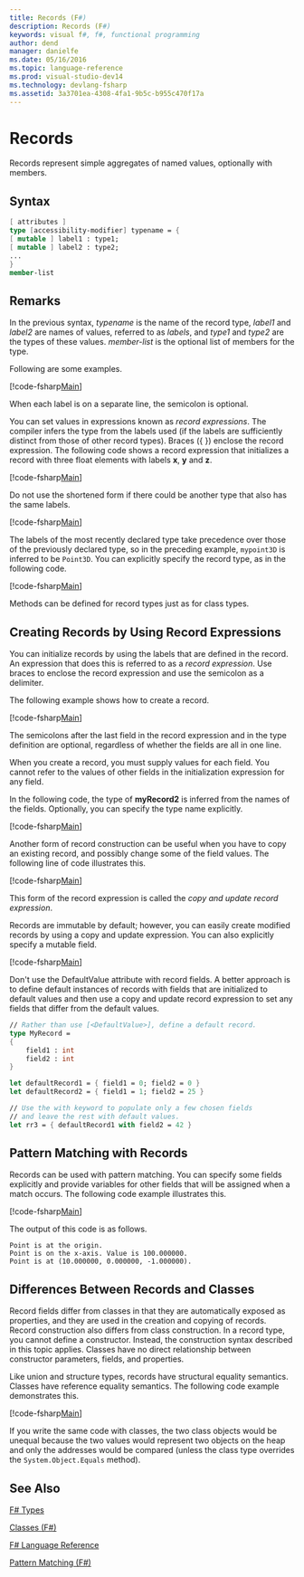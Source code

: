 ```yaml
---
title: Records (F#)
description: Records (F#)
keywords: visual f#, f#, functional programming
author: dend
manager: danielfe
ms.date: 05/16/2016
ms.topic: language-reference
ms.prod: visual-studio-dev14
ms.technology: devlang-fsharp
ms.assetid: 3a3701ea-4308-4fa1-9b5c-b955c470f17a
---
```


# Records

Records represent simple aggregates of named values, optionally with members.


## Syntax

```fsharp
[ attributes ]
type [accessibility-modifier] typename = {
[ mutable ] label1 : type1;
[ mutable ] label2 : type2;
...
}
member-list
```

## Remarks
In the previous syntax, *typename* is the name of the record type, *label1* and *label2* are names of values, referred to as *labels*, and *type1* and *type2* are the types of these values. *member-list* is the optional list of members for the type.

Following are some examples.

[!code-fsharp[Main](snippets/fslangref1/snippet1901.fs)]

When each label is on a separate line, the semicolon is optional.

You can set values in expressions known as *record expressions*. The compiler infers the type from the labels used (if the labels are sufficiently distinct from those of other record types). Braces ({ }) enclose the record expression. The following code shows a record expression that initializes a record with three float elements with labels **x**, **y** and **z**.

[!code-fsharp[Main](snippets/fslangref1/snippet1907.fs)]

Do not use the shortened form if there could be another type that also has the same labels.

[!code-fsharp[Main](snippets/fslangref1/snippet1903.fs)]

The labels of the most recently declared type take precedence over those of the previously declared type, so in the preceding example, `mypoint3D` is inferred to be `Point3D`. You can explicitly specify the record type, as in the following code.

[!code-fsharp[Main](snippets/fslangref1/snippet1908.fs)]

Methods can be defined for record types just as for class types.


## Creating Records by Using Record Expressions
You can initialize records by using the labels that are defined in the record. An expression that does this is referred to as a *record expression*. Use braces to enclose the record expression and use the semicolon as a delimiter.

The following example shows how to create a record.

[!code-fsharp[Main](snippets/fslangref1/snippet1904.fs)]

The semicolons after the last field in the record expression and in the type definition are optional, regardless of whether the fields are all in one line.

When you create a record, you must supply values for each field. You cannot refer to the values of other fields in the initialization expression for any field.

In the following code, the type of **myRecord2** is inferred from the names of the fields. Optionally, you can specify the type name explicitly.

[!code-fsharp[Main](snippets/fslangref1/snippet1905.fs)]

Another form of record construction can be useful when you have to copy an existing record, and possibly change some of the field values. The following line of code illustrates this.

[!code-fsharp[Main](snippets/fslangref1/snippet1906.fs)]

This form of the record expression is called the *copy and update record expression*.

Records are immutable by default; however, you can easily create modified records by using a copy and update expression. You can also explicitly specify a mutable field.

[!code-fsharp[Main](snippets/fslangref1/snippet1909.fs)]

Don't use the DefaultValue attribute with record fields. A better approach is to define default instances of records with fields that are initialized to default values and then use a copy and update record expression to set any fields that differ from the default values.

```fsharp
// Rather than use [<DefaultValue>], define a default record.
type MyRecord =
{
	field1 : int
	field2 : int
}

let defaultRecord1 = { field1 = 0; field2 = 0 }
let defaultRecord2 = { field1 = 1; field2 = 25 }

// Use the with keyword to populate only a few chosen fields
// and leave the rest with default values.
let rr3 = { defaultRecord1 with field2 = 42 }
```

## Pattern Matching with Records
Records can be used with pattern matching. You can specify some fields explicitly and provide variables for other fields that will be assigned when a match occurs. The following code example illustrates this.

[!code-fsharp[Main](snippets/fslangref1/snippet1910.fs)]

The output of this code is as follows.

```
Point is at the origin.
Point is on the x-axis. Value is 100.000000.
Point is at (10.000000, 0.000000, -1.000000).
```

## Differences Between Records and Classes
Record fields differ from classes in that they are automatically exposed as properties, and they are used in the creation and copying of records. Record construction also differs from class construction. In a record type, you cannot define a constructor. Instead, the construction syntax described in this topic applies. Classes have no direct relationship between constructor parameters, fields, and properties.

Like union and structure types, records have structural equality semantics. Classes have reference equality semantics. The following code example demonstrates this.

[!code-fsharp[Main](snippets/fslangref1/snippet1911.fs)]

If you write the same code with classes, the two class objects would be unequal because the two values would represent two objects on the heap and only the addresses would be compared (unless the class type overrides the `System.Object.Equals` method).


## See Also
[F&#35; Types](FSharp-Types.md)

[Classes &#40;F&#35;&#41;](Classes-%5BFSharp%5D.md)

[F&#35; Language Reference](FSharp-Language-Reference.md)

[Pattern Matching &#40;F&#35;&#41;](Pattern-Matching-%5BFSharp%5D.md)
